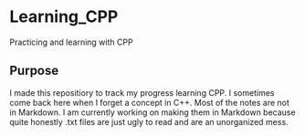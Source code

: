 # Learning_CPP

Practicing and learning with CPP

## Purpose

I made this repositiory to track my progress learning CPP. I sometimes come back here when I forget a concept in C++. Most of the notes are not in Markdown. I am currently working on making them in Markdown because quite honestly .txt files are just ugly to read and are an unorganized mess.
